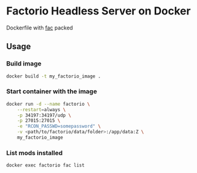 # Factorio Headless Server on Docker
Dockerfile with [fac](https://github.com/mickael9/fac) packed
## Usage
### Build image
```bash
docker build -t my_factorio_image .
```
### Start container with the image
```bash
docker run -d --name factorio \
	--restart=always \
	-p 34197:34197/udp \
	-p 27015:27015 \
	-e "RCON_PASSWD=somepassword" \
	-v <path/to/factorio/data/folder>:/app/data:Z \
	my_factorio_image
```
### List mods installed
```bash
docker exec factorio fac list
```
